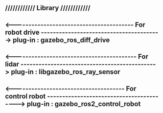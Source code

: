 //////////// Library ////////////
---------------------------------

<---------------------------------------- For robot drive ---------------------------------------->
                                 plug-in : gazebo_ros_diff_drive
---------------------------------------------------------------------------------------------------

<----------------------------------------- For lidar --------------------------------------------->
                                plug-in : libgazebo_ros_ray_sensor
--------------------------------------------------------------------------------------------------

<------------------------------------- For control robot ----------------------------------------->
                                plug-in : gazebo_ros2_control_robot
---------------------------------------------------------------------------------------------------
